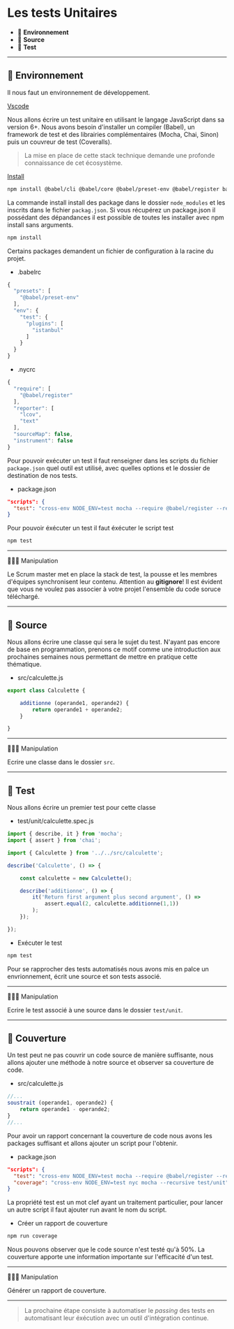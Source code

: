 # Les tests Unitaires

* 🔖 **Environnement**
* 🔖 **Source**
* 🔖 **Test**

___

## 📑 Environnement

Il nous faut un environnement de développement.

[Vscode](https://code.visualstudio.com/)

Nous allons écrire un test unitaire en utilisant le langage JavaScript dans sa version 6+. Nous avons besoin d'installer un compiler (Babel), un framework de test et des librairies complémentaires (Mocha, Chai, Sinon) puis un couvreur de test (Coveralls). 

> La mise en place de cette stack technique demande une profonde connaissance de cet écosystème.

[Install](https://docs.npmjs.com/cli/install)

```bash
npm install @babel/cli @babel/core @babel/preset-env @babel/register babel-plugin-istanbul chai coveralls cross-env mocha mocha-lcov-reporter nyc sinon --save-dev
```

La commande install install des package dans le dossier `node_modules` et les inscrits dans le fichier `packag.json`. Si vous récupérez un package.json il possédant des dépandances il est possible de toutes les installer avec npm install sans arguments.

```bash
npm install
```

Certains packages demandent un fichier de configuration à la racine du projet.

* .babelrc

```js
{
  "presets": [
    "@babel/preset-env"
  ],
  "env": {
    "test": {
      "plugins": [
        "istanbul"
      ]
    }
  }
}
```

* .nycrc

```js
{
  "require": [
    "@babel/register"
  ],
  "reporter": [
    "lcov",
    "text"
  ],
  "sourceMap": false,
  "instrument": false
}
```

Pour pouvoir exécuter un test il faut renseigner dans les scripts du fichier `package.json` quel outil est utilisé, avec quelles options et le dossier de destination de nos tests.

* package.json

```json
"scripts": {
  "test": "cross-env NODE_ENV=test mocha --require @babel/register --recursive test/unit"
}
```

Pour pouvoir éxécuter un test il faut éxécuter le script test

```bash
npm test
```

___

👨🏻‍💻 Manipulation

Le Scrum master met en place la stack de test, la pousse et les membres d'équipes synchronisent leur contenu. Attention au **gitignore**! Il est évident que vous ne voulez pas associer à votre projet l'ensemble du code soruce téléchargé.

___

## 📑 Source

 Nous allons écrire une classe qui sera le sujet du test. N'ayant pas encore de base en programmation, prenons ce motif comme une introduction aux prochaines semaines nous permettant de mettre en pratique cette thématique.

* src/calculette.js

```js
export class Calculette {

    additionne (operande1, operande2) {
        return operande1 + operande2;
    }

}
```

___

👨🏻‍💻 Manipulation

Ecrire une classe dans le dossier `src`.

___


## 📑 Test

Nous allons écrire un premier test pour cette classe

* test/unit/calculette.spec.js

```js
import { describe, it } from 'mocha';
import { assert } from 'chai';

import { Calculette } from '../../src/calculette';

describe('Calculette', () => {

    const calculette = new Calculette();

    describe('additionne', () => {
        it('Return first argument plus second argument', () => 
            assert.equal(2, calculette.additionne(1,1))
        );
    });

});
```

* Exécuter le test

```bash
npm test
```

Pour se rapprocher des tests automatisés nous avons mis en palce un envrionnement, écrit une source et son tests associé.
___

👨🏻‍💻 Manipulation


Ecrire le test associé à une source dans le dossier `test/unit`.

___

## 📑 Couverture

Un test peut ne pas couvrir un code source de manière suffisante, nous allons ajouter une méthode à notre source et observer sa couverture de code.

* src/calculette.js

```js
//...
soustrait (operande1, operande2) {
    return operande1 - operande2;
}
//...
```

Pour avoir un rapport concernant la couverture de code nous avons les packages suffisant et allons ajouter un script pour l'obtenir.

* package.json

```json
"scripts": {
  "test": "cross-env NODE_ENV=test mocha --require @babel/register --recursive test/unit",
  "coverage": "cross-env NODE_ENV=test nyc mocha --recursive test/unit"
}
```

La propriété test est un mot clef ayant un traitement particulier, pour lancer un autre script il faut ajouter run avant le nom du script.

* Créer un rapport de couverture

```bash
npm run coverage
```

Nous pouvons observer que le code source n'est testé qu'à 50%. La couverture apporte une information importante sur l'efficacité d'un test.

___

👨🏻‍💻 Manipulation

Générer un rapport de couverture.

___

> La prochaine étape consiste à automatiser le *passing* des tests en automatisant leur éxécution avec un outil d'intégration continue.